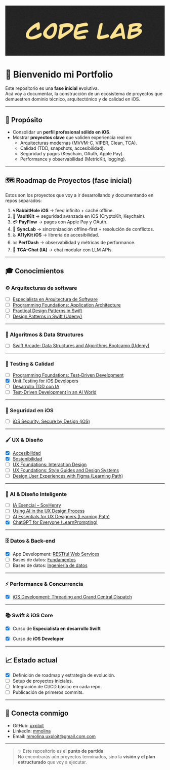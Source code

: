 ![Hero Image](assets/banner.png "Code Lab")

# 👋 Bienvenido mi Portfolio

Este repositorio es una **fase inicial** evolutiva.  
Acá voy a documentar, la construcción de un ecosistema de proyectos que demuestren dominio técnico, arquitectónico y de calidad en iOS.

---

## 🚀 Propósito
- Consolidar un **perfil profesional sólido en iOS**.
- Mostrar **proyectos clave** que validen experiencia real en:  
  - Arquitecturas modernas (MVVM-C, VIPER, Clean, TCA).  
  - Calidad (TDD, snapshots, accesibilidad).  
  - Seguridad y pagos (Keychain, OAuth, Apple Pay).  
  - Performance y observabilidad (MetricKit, logging). 

---

## 🗺️ Roadmap de Proyectos (fase inicial)
Estos son los proyectos que voy a ir desarrollando y documentando en repos separados:

1. 🌀 **RabbitHole iOS** → feed infinito + caché offline.  
2. 🔐 **VaultKit** → seguridad avanzada en iOS (CryptoKit, Keychain).  
3. 💳 **PayFlow** → pagos con Apple Pay y OAuth.  
4. 🔄 **SyncLab** → sincronización offline-first + resolución de conflictos.  
5. ♿ **A11yKit iOS** → librería de accesibilidad.  
6. 📊 **PerfDash** → observabilidad y métricas de performance.  
7. 🤖 **TCA-Chat (IA)** → chat modular con LLM APIs.

---

## 🎓 Conocimientos

### ⚙️ Arquitecturas de software
- [ ] [Especialista en Arquitectura de Software](https://www.linkedin.com/learning/paths/conviertete-en-especialista-en-arquitectura-de-software)  
- [ ] [Programming Foundations: Application Architecture](https://www.linkedin.com/learning/programming-foundations-application-architecture/why-learn-about-software-architecture)  
- [ ] [Practical Design Patterns in Swift](https://www.linkedin.com/learning/practical-design-patterns-in-swift/explore-the-benefits-of-design-patterns?contextUrn=urn%3Ali%3AlearningCollection%3A7257670014005088256)  
- [ ] [Design Patterns in Swift (Udemy)](https://www.udemy.com/course/design-patterns-swift/learn/lecture/7680066?start=0)  

---

### 🧮 Algoritmos & Data Structures
- [ ] [Swift Arcade: Data Structures and Algorithms Bootcamp (Udemy)](https://www.udemy.com/course/the-swift-arcade-data-structures-and-algorithms-bootcamp/learn/lecture/31201066?start=1)  

---

### 🧪 Testing & Calidad
- [ ] [Programming Foundations: Test-Driven Development](https://www.linkedin.com/learning/programming-foundations-test-driven-development-3/small-steps-to-great-things?contextUrn=urn%3Ali%3AlyndaLearningPath%3A56db2b643dd5596be4e4989b)  
- [x] [Unit Testing for iOS Developers](https://www.linkedin.com/learning/unit-testing-for-ios-developers)  
- [ ] [Desarrollo TDD con IA](https://www.linkedin.com/learning/desarrollo-test-driven-con-inteligencia-artificial/tu-proceso-de-desarrollo-usando-tdd)  
- [ ] [Test-Driven Development in an AI World](https://www.linkedin.com/learning/test-driven-development-in-an-ai-world/develop-smarter-with-ai-and-test-driven-development)  

---

### 🔐 Seguridad en iOS
- [ ] [iOS Security: Secure by Design (iOS)](https://www.linkedin.com/learning-login/share?forceAccount=false&redirect=https%3A%2F%2Fwww.linkedin.com%2Flearning%2Fcollections%2F7257671348846518272%3Ftrk%3Dshare_collection_url%26shareId%3DknkKfPRgS02pfMTIrBUSjg%253D%253D)  

---

### 🖌️ UX & Diseño
- [x] [Accesibilidad](https://www.linkedin.com/learning/certificates/350273621f39b5b716f83c23d49f65cece75582def8fd3f87042071392fe9704)  
- [x] [Sostenibilidad](https://www.linkedin.com/learning/certificates/28e602dfe346bd17518c4124d18694f1b5b6729478521e53549d2465db8671c6)  
- [ ] [UX Foundations: Interaction Design](https://www.linkedin.com/learning/ux-foundations-interaction-design/dimensions-of-interaction-design)  
- [ ] [UX Foundations: Style Guides and Design Systems](https://www.linkedin.com/learning/ux-foundations-style-guides-and-design-systems)  
- [ ] [Design User Experiences with Figma (Learning Path)](https://www.linkedin.com/learning/paths/design-user-experiences-with-figma)  

---

### 🤖 AI & Diseño Inteligente
- [ ] [IA Esencial – SoyHenry](https://www.app.soyhenry.com/course-detail/IAessencial)  
- [ ] [Using AI in the UX Design Process](https://www.linkedin.com/learning/using-ai-in-the-ux-design-process/the-role-of-generative-ai-in-ux-design)  
- [ ] [AI Essentials for UX Designers (Learning Path)](https://www.linkedin.com/learning/paths/ai-essentials-for-user-experience-designers)  
- [x] [ChatGPT for Everyone (LearnPrompting)](https://learnprompting.thinkific.com/certificates/dbhsewpmp5)  

---

### 🗄️ Datos & Back-end
- [x] App Development: [RESTful Web Services](https://www.linkedin.com/learning/certificates/0416964f57103d033c5a53c3d846a0a4b82a53cc468572d11826f1666bdddbfc?trk=share_certificate)  
- [ ] Bases de datos: [Fundamentos](https://www.linkedin.com/learning/fundamentos-de-la-programacion-bases-de-datos-8625298/bases-de-datos-desde-las-bases)  
- [ ] Bases de datos: [Ingeniería de datos](https://www.linkedin.com/learning/fundamentos-de-la-ingenieria-de-datos/quieres-ser-ingeniero-de-datos)  

---

### ⚡ Performance & Concurrencia
- [x] [iOS Development: Threading and Grand Central Dispatch](https://www.linkedin.com/learning/ios-development-threading-and-grand-central-dispatch/ios-development-grand-central-dispatch)  

---

### 📚 Swift & iOS Core
- [x] Curso de **Especialista en desarrollo Swift**  
- [x] Curso de **iOS Developer**  


---

## 📈 Estado actual
- [x] Definición de roadmap y estrategia de evolución.  
- [ ] Setup de proyectos iniciales.  
- [ ] Integración de CI/CD básico en cada repo.  
- [ ] Publicación de primeros commits.  

---

## 🔗 Conecta conmigo
- GitHub: [uxploit](https://github.com/uxploit)  
- LinkedIn: [mmolina](https://www.linkedin.com/in/mmolina-uxploit/)
- Email: mmolina.uxploit@gmail.com.com  

---

> ✨ Este repositorio es el **punto de partida**.  
> No encontrarás aún proyectos terminados, sino la **visión y el plan estructurado** que voy a ejecutar.
